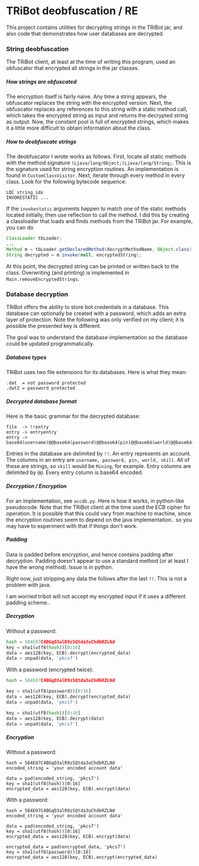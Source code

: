 # TRiBot deobfuscation / RE

This project contains utilities for decrypting strings in the
TRiBot jar, and also code that demonstrates how user databases
are decrypted.

### String deobfuscation

The TRiBot client, at least at the time of writing this program,
used an obfuscator that encrypted all strings in the jar classes.

##### How strings are obfuscated

The encryption itself is fairly naive. Any time a string appears,
the obfuscator replaces the string with the encrypted version. 
Next, the obfuscator replaces any references to this string
with a static method call, which takes the encrypted string
as input and returns the decrypted string as output. Now, the constant
pool is full of encrypted strings, which makes it a little more difficult to 
obtain information about the class.

##### How to deobfuscate strings

The deobfuscator I wrote works as follows. First, locate all static methods 
with the method signature `(Ljava/lang/Object;)Ljava/lang/String;`. This is
the signature used for string encryption routines. An implementation is
found in `CustomClassVisitor`. Next, iterate through every method in every 
class. Look for the following bytecode sequence:

```
LDC string_idx
INVOKESTATIC ...
```

If the `invokestatic` arguments happen to match one of the static methods
located initially, then use reflection to call the method. I did this by
creating a classloader that loads and finds methods from the TRiBot jar. For
example, you can do

```java
ClassLoader tbLoader;
...
Method m = tbLoader.getDeclaredMethod(decryptMethodName, Object.class);
String decrypted = m.invoke(null, encryptedString);
```

At this point, the decrypted string can be printed or written back to the
class. Overwriting (and printing) is implemented in 
`Main.removeEncryptedStrings`.


### Database decryption

TRiBot offers the ability to store bot credentials in a database. This
database can optionally be created with a password, which adds an extra
layer of protection. Note the following was only verified on my client; it
is possible the presented key is different.

The goal was to understand the database implementation so the database
could be updated programmatically.

##### Database types

TRiBot uses two file extensions for its databases. Here is what they mean:

```
.dat  = not password protected
.dat2 = password protected
```

##### Decrypted database format

Here is the basic grammar for the decrypted database:

```
file  -> !!entry
entry -> entryentry
entry -> base64(username)@@base64(password)@@base64(pin)@@base64(world)@@base64(skill)!!
```

Entries in the database are delimited by `!!`. An entry represents an account. The
columns in an entry are `username, password, pin, world, skill`. All of these are strings, so
`skill` would be `Mining`, for example. Entry columns are delimited by `@@`. Every entry
column is base64 encoded.

##### Decryption / Encryption

For an implementation, see `accdb.py`. Here is how it works, in python-like pseudocode.
Note that the TRiBot client at the time used the ECB cipher for operation. It is possible
that this could vary from machine to machine, since the encryption routines seem to
depend on the java implementation.. so you may have to experiment with that if things
don't work.

##### Padding

Data is padded before encryption, and hence contains padding after decryption. Padding doesn't appear to use a standard method (or at least I have the wrong method). Issue is in python.

Right now, just stripping any data the follows after the last `!!`. This is not a problem with java.

I am worried tribot will not accept my encrypted input if it uses a different padding scheme..

##### Decryption

Without a password:

```python
hash = 584E07C4BGqO3alR9zSQtda3uChdbRZLNd
key = sha1(utf8(hash))[0:16]
data = aes128(key, ECB).decrypt(encrypted_data)
data = unpad(data, 'pkcs7')
```

With a password (encrypted twice):

```python
hash = 584E07C4BGqO3alR9zSQtda3uChdbRZLNd

key = sha1(utf8(password))[0:16]
data = aes128(key, ECB).decrypt(encrypted_data)
data = unpad(data, 'pkcs7')

key = sha1(utf8(hash))[0:16]
data = aes128(key, ECB).decrypt(data)
data = unpad(data, 'pkcs7')
```

##### Encryption

Without a password:

```
hash = 584E07C4BGqO3alR9zSQtda3uChdbRZLNd
encoded_string = 'your encoded account data'

data = pad(encoded_string, 'pkcs7')
key = sha1(utf8(hash))[0:16]
encrypted_data = aes128(key, ECB).encrypt(data)
```

With a password:

```
hash = 584E07C4BGqO3alR9zSQtda3uChdbRZLNd
encoded_string = 'your encoded account data'

data = pad(encoded_string, 'pkcs7')
key = sha1(utf8(hash))[0:16]
encrypted_data = aes128(key, ECB).encrypt(data)

encrypted_data = pad(encrypted_data, 'pkcs7')
key = sha1(utf8(password))[0:16]
encrypted_data = aes128(key, ECB).encrypt(encrypted_data)
```
